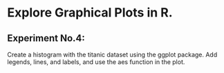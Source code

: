 # Explore Graphical Plots in R.
## Experiment No.4:
Create a histogram with the titanic dataset using the ggplot package. Add
legends, lines, and labels, and use the aes function in the plot.
